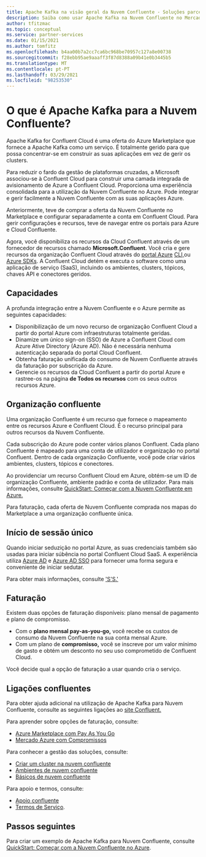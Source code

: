 ```yaml
---
title: Apache Kafka na visão geral da Nuvem Confluente - Soluções parceiras Azure
description: Saiba como usar Apache Kafka na Nuvem Confluente no Mercado Azure.
author: tfitzmac
ms.topic: conceptual
ms.service: partner-services
ms.date: 01/15/2021
ms.author: tomfitz
ms.openlocfilehash: b4aa00b7a2cc7ca6bc968be70957c127a8e00738
ms.sourcegitcommit: f28ebb95ae9aaaff3f87d8388a09b41e0b3445b5
ms.translationtype: MT
ms.contentlocale: pt-PT
ms.lasthandoff: 03/29/2021
ms.locfileid: "98253530"
---
```

# <a name="what-is-apache-kafka-for-confluent-cloud"></a>O que é Apache Kafka para a Nuvem Confluente?

Apache Kafka for Confluent Cloud é uma oferta do Azure Marketplace que fornece a Apache Kafka como um serviço. É totalmente gerido para que possa concentrar-se em construir as suas aplicações em vez de gerir os clusters.

Para reduzir o fardo da gestão de plataformas cruzadas, a Microsoft associou-se à Confluent Cloud para construir uma camada integrada de avisionamento de Azure a Confluent Cloud. Proporciona uma experiência consolidada para a utilização da Nuvem Confluente no Azure. Pode integrar e gerir facilmente a Nuvem Confluente com as suas aplicações Azure.

Anteriormente, teve de comprar a oferta da Nuvem Confluente no Marketplace e configurar separadamente a conta em Confluent Cloud. Para gerir configurações e recursos, teve de navegar entre os portais para Azure e Cloud Confluente.

Agora, você disponibiliza os recursos da Cloud Confluent através de um fornecedor de recursos chamado **Microsoft.Confluent**. Você cria e gere recursos da organização Confluent Cloud através do [portal Azure](https://portal.azure.com/) [CLI,](/cli/azure/)ou [Azure SDKs](/azure/#languages-and-tools). A Confluent Cloud detém e executa o software como uma aplicação de serviço (SaaS), incluindo os ambientes, clusters, tópicos, chaves API e conectores geridos.

## <a name="capabilities"></a>Capacidades

A profunda integração entre a Nuvem Confluente e o Azure permite as seguintes capacidades:

- Disponibilização de um novo recurso de organização Confluent Cloud a partir do portal Azure com infraestruturas totalmente geridas.
- Dinamize um único sign-on (SSO) de Azure a Confluent Cloud com Azure Ative Directory (Azure AD). Não é necessária nenhuma autenticação separada do portal Cloud Confluent.
- Obtenha faturação unificada do consumo de Nuvem Confluente através da faturação por subscrição da Azure.
- Gerencie os recursos da Cloud Confluent a partir do portal Azure e rastree-os na página **de Todos os recursos** com os seus outros recursos Azure.

## <a name="confluent-organization"></a>Organização confluente

Uma organização Confluente é um recurso que fornece o mapeamento entre os recursos Azure e Confluent Cloud. É o recurso principal para outros recursos da Nuvem Confluente.

Cada subscrição do Azure pode conter vários planos Confluent. Cada plano Confluente é mapeado para uma conta de utilizador e organização no portal Confluent. Dentro de cada organização Confluente, você pode criar vários ambientes, clusters, tópicos e conectores.

Ao providenciar um recurso Confluent Cloud em Azure, obtém-se um ID de organização Confluente, ambiente padrão e conta de utilizador. Para mais informações, consulte [QuickStart: Começar com a Nuvem Confluente em Azure.](create.md)

Para faturação, cada oferta de Nuvem Confluente comprada nos mapas do Marketplace a uma organização confluente única.

## <a name="single-sign-on"></a>Início de sessão único

Quando iniciar seduzição no portal Azure, as suas credenciais também são usadas para iniciar súbência no portal Confluent Cloud SaaS. A experiência utiliza [Azure AD](../../active-directory/fundamentals/active-directory-whatis.md) e [Azure AD SSO](../../active-directory/manage-apps/what-is-single-sign-on.md) para fornecer uma forma segura e conveniente de iniciar sedutar.

Para obter mais informações, consulte ['S'S.'](manage.md#single-sign-on)

## <a name="billing"></a>Faturação

Existem duas opções de faturação disponíveis: plano mensal de pagamento e plano de compromisso.

- Com o **plano mensal pay-as-you-go,** você recebe os custos de consumo da Nuvem Confluente na sua conta mensal Azure.
- Com um plano de **compromisso,** você se inscreve por um valor mínimo de gasto e obtém um desconto no seu uso comprometido de Confluent Cloud.

Você decide qual a opção de faturação a usar quando cria o serviço.

## <a name="confluent-links"></a>Ligações confluentes

Para obter ajuda adicional na utilização de Apache Kafka para Nuvem Confluente, consulte as seguintes ligações ao [site Confluent.](https://docs.confluent.io/home/overview.html)

Para aprender sobre opções de faturação, consulte:

* [Azure Marketplace com Pay As You Go](https://docs.confluent.io/cloud/current/billing/ccloud-azure-payg.html)
* [Mercado Azure com Compromissos](https://docs.confluent.io/cloud/current/billing/ccloud-azure-ubb.html)

Para conhecer a gestão das soluções, consulte:

* [Criar um cluster na nuvem confluente](https://docs.confluent.io/cloud/current/clusters/create-cluster.html)
* [Ambientes de nuvem confluente](https://docs.confluent.io/current/cloud/using/environments.html)
* [Básicos de nuvem confluente](https://docs.confluent.io/current/cloud/using/cloud-basics.html)

Para apoio e termos, consulte:

* [Apoio confluente](https://support.confluent.io)
* [Termos de Serviço](https://www.confluent.io/confluent-cloud-tos).

## <a name="next-steps"></a>Passos seguintes

Para criar um exemplo de Apache Kafka para Nuvem Confluente, consulte [QuickStart: Começar com a Nuvem Confluente no Azure](create.md).
